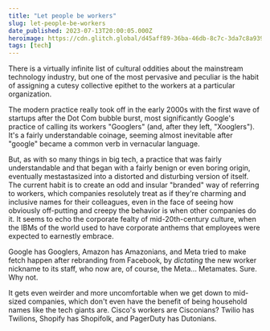 ```yaml
---
title: "Let people be workers"
slug: let-people-be-workers
date_published: 2023-07-13T20:00:05.000Z
heroimage: https://cdn.glitch.global/d45aff89-36ba-46db-8c7c-3da7c8a93931/chairs.jpg?v=1689273453967
tags: [tech]
---
```


There is a virtually infinite list of cultural oddities about the mainstream technology industry, but one of the most pervasive and peculiar is the habit of assigning a cutesy collective epithet to the workers at a particular organization.

The modern practice really took off in the early 2000s with the first wave of startups after the Dot Com bubble burst, most significantly Google's practice of calling its workers "Googlers" (and, after they left, "Xooglers"). It's a fairly understandable coinage, seeming almost inevitable after "google" became a common verb in vernacular language.

But, as with so many things in big tech, a practice that was fairly understandable and that began with a fairly benign or even boring origin, eventually mestastasized into a distorted and disturbing version of itself. The current habit is to create an odd and insular "branded" way of referring to workers, which companies resolutely treat as if they're charming and inclusive names for their colleagues, even in the face of seeing how obviously off-putting and creepy the behavior is when other companies do it. It seems to echo the corporate fealty of mid-20th-century culture, when the IBMs of the world used to have corporate anthems that employees were expected to earnestly embrace.

Google has Googlers, Amazon has Amazonians, and Meta tried to make fetch happen after rebranding from Facebook, by _dictating_ the new worker nickname to its staff, who now are, of course, the Meta... Metamates. Sure. Why not.

It gets even weirder and more uncomfortable when we get down to mid-sized companies, which don't even have the benefit of being household names like the tech giants are. Cisco's workers are Cisconians? Twilio has Twilions, Shopify has Shopifolk, and PagerDuty has Dutonians.
